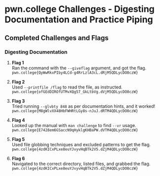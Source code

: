 # pwn.college Challenges - Digesting Documentation and Practice Piping

## Completed Challenges and Flags

### Digesting Documentation

1. **Flag 1**  
   Ran the command with the `--giveflag` argument, and got the flag.  
   `pwn.college{QyWwRkxPIby4LCd-g4RrLzlA3cL.dRjM5QDLycDO0czW}`

2. **Flag 2**  
   Used `--printfile /flag` to read the file, as instructed.  
   `pwn.college{ofGEdDIROfUTMvXQg57_GkLtbVg.dVjM5QDLycDO0czW}`

3. **Flag 3**  
   Tried running `--glvbty 848` as per documentation hints, and it worked!  
   `pwn.college{M8gWlvXX48HbFWHRtLGy8s-nJuJ.dRTM4QDLycDO0czW}`

4. **Flag 4**  
   Looked up the manual with `man challenge` to find `--vr` usage.  
   `pwn.college{E7428em6GSaccN9qHyklgKHBaPW.dVTM4QDLycDO0czW}`

5. **Flag 5**  
   Used file globbing techniques and excluded patterns to get the flag.  
   `pwn.college{4zdKICxPLxe8euYJvyvHqBTk2V5.dZjM4QDLycDO0czW}`

6. **Flag 6**  
   Navigated to the correct directory, listed files, and grabbed the flag.  
   `pwn.college{4zdKICxPLxe8euYJvyvHqBTk2V5.dZjM4QDLycDO0czW}`

